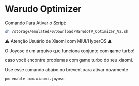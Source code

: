 # Warudo Optimizer

Comando Para Ativar o Script:
```bash
sh /storage/emulated/0/Download/WarudoTV_Optimizer_V2.sh

```
⚠️ Atenção Usuário de Xiaomi com MIUI/HyperOS ⚠️

O Joyose é um arquivo que funciona conjunto com game turbo! 

caso você encontre problemas com game turbo do seu xiaomi.

Use esse comando abaixo no brevent para ativar novamente 
```bash
pm enable com.xiaomi.joyose
